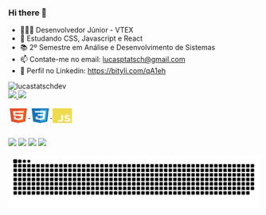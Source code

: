 ### Hi there 👋

- 👨🏻‍💻 Desenvolvedor Júnior - VTEX
- 💪 Estudando CSS, Javascript e React
- 📚 2º Semestre em Análise e Desenvolvimento de Sistemas
- 📫 Contate-me no email: lucasptatsch@gmail.com
- 🔗 Perfil no Linkedin: https://bityli.com/qA1eh
<img src="https://komarev.com/ghpvc/?username=lucastatschdev&color=green" alt="lucastatschdev" />

<div>
  <a href="https://github.com/lucastatschdev">
  <img height="180em" src="https://github-readme-stats.vercel.app/api?username=lucastatschdev&show_icons=true&theme=react&include_all_commits=true&count_private=true"/>
  <img height="180em" src="https://github-readme-stats.vercel.app/api/top-langs/?username=lucastatschdev&layout=compact&langs_count=7&theme=react"/>
</div>
<div style="display: inline_block"><br>
  <img align="center" alt="Rafa-HTML" height="30" width="40" src="https://raw.githubusercontent.com/devicons/devicon/master/icons/html5/html5-original.svg">
  <img align="center" alt="Rafa-CSS" height="30" width="40" src="https://raw.githubusercontent.com/devicons/devicon/master/icons/css3/css3-original.svg">
  <img align="center" alt="Rafa-Js" height="30" width="40" src="https://raw.githubusercontent.com/devicons/devicon/master/icons/javascript/javascript-plain.svg">
</div>
  
  ##
 
<div> 
  <a href="https://instagram.com/lucastatsch" target="_blank"><img src="https://img.shields.io/badge/-Instagram-%23E4405F?style=for-the-badge&logo=instagram&logoColor=white" target="_blank"></a>
  <a href = "mailto:lucasptatsch@gmail.com"><img src="https://img.shields.io/badge/-Gmail-%23333?style=for-the-badge&logo=gmail&logoColor=white" target="_blank"></a>
  <a href="https://www.linkedin.com/in/lucas-tatsch-3a0096204" target="_blank"><img src="https://img.shields.io/badge/-LinkedIn-%230077B5?style=for-the-badge&logo=linkedin&logoColor=white" target="_blank"></a>
   <a href="https://api.whatsapp.com/send?phone=5551985804007" target="_blank"><img src="https://img.shields.io/badge/WhatsApp-25D366?style=for-the-badge&logo=whatsapp&logoColor=white" target="_blank"></a>
 
  ![Snake animation](https://github.com/lucastatschdev/lucastatschdev/blob/output/github-contribution-grid-snake.svg)
 
</div>
